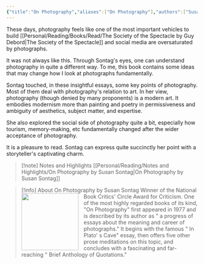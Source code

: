 ```yaml
---
{"title":"On Photography","aliases":["On Photography"],"authors":["Susan Sontag"],"publisher":"Delta","publish":"1977","pages":232,"isbn10":"0141187166","isbn13":"9780141187167","rating":5,"reviewed":true,"cover":"https://images-na.ssl-images-amazon.com/images/S/compressed.photo.goodreads.com/books/1671548651i/52372.jpg","read_count":"1","tags":["book","Photography","art"],"log":[{"status":"Read","timestamp":"2024-01-12T23:17:59+06:00"},{"status":"In Progress","timestamp":"2023-12-31T13:24:31+06:00"},{"status":"To Read","timestamp":"2023-12-31T13:23:59+06:00"}],"created":"2023-12-31T13:23:59+06:00","updated":"2025-05-28T13:36:32+06:00","status":"Read","dg-publish":true,"dg-note-icon":1,"reading_notes":"[[Personal/Reading/Notes and Highlights/On Photography by Susan Sontag|On Photography by Susan Sontag]]","dg-path":"Reading/Books/Read/On Photography by Susan Sontag.md","permalink":"/reading/books/read/on-photography-by-susan-sontag/","dgPassFrontmatter":true,"noteIcon":1}
---
```


These days, photography feels like one of the most important vehicles to build [[Personal/Reading/Books/Read/The Society of the Spectacle by Guy Debord\|The Society of the Spectacle]] and social media are oversaturated by photographs.

It was not always like this. Through Sontag's eyes, one can understand photography in quite a different way. To me, this book contains some ideas that may change how I look at photographs fundamentally.

Sontag touched, in these insightful essays, some key points of photography. Most of them deal with photography's relation to art. In her view, photography (though denied by many proponents) is a modern art. It embodies modernism more than painting and poetry in permissiveness and ambiguity of aesthetics, subject matter, and expertise.

She also explored the social side of photography quite a bit, especially how tourism, memory-making, etc fundamentally changed after the wider acceptance of photography.

It is a pleasure to read. Sontag can express quite succinctly her point with a storyteller's captivating charm.

> [!note] Notes and Highlights
> [[Personal/Reading/Notes and Highlights/On Photography by Susan Sontag\|On Photography by Susan Sontag]]


> [!info] About On Photography by Susan Sontag
> <img src="https://images-na.ssl-images-amazon.com/images/S/compressed.photo.goodreads.com/books/1671548651i/52372.jpg" style="float: left; width: 150px; height: auto; margin-right: 1em;" /> Winner of the National Book Critics' Circle Award for Criticism. One of the most highly regarded books of its kind, "On Photography" first appeared in 1977 and is described by its author as " a progress of essays about the meaning and career of photographs." It begins with the famous " In Plato' s Cave" essay, then offers five other prose meditations on this topic, and concludes with a fascinating and far-reaching " Brief Anthology of Quotations."